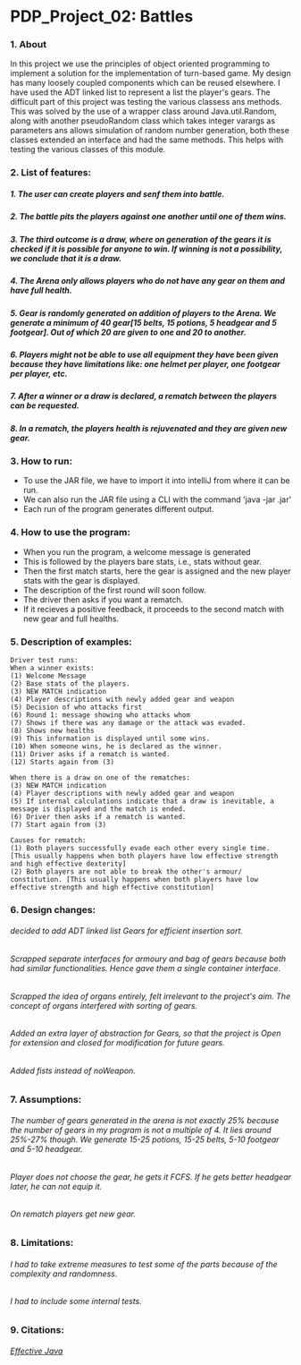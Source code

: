 # PDP_Project_02: Battles

### 1. About
In this project we use the principles of object oriented programming to implement a solution for the implementation of turn-based game. 
My design has many loosely coupled components which can be reused elsewhere. I have used the ADT linked list to represent a list the player's gears. 
The difficult part of this project was testing the various classess ans methods. This was solved by the use of a wrapper class around Java.util.Random, 
along with another pseudoRandom class which takes integer varargs as parameters ans allows simulation of random number generation, 
both these classes extended an interface and had the same methods. This helps with testing the various classes of this module.


### 2. List of features:
##### 1. The user can create players and senf them into battle.
##### 2. The battle pits the players against one another until one of them wins.
##### 3. The third outcome is a draw, where on generation of the gears it is checked if it is possible for anyone to win. If winning is not a possibility, we conclude that it is a draw.
##### 4. The Arena only allows players who do not have any gear on them and have full health.
##### 5. Gear is randomly generated on addition of players to the Arena. We generate a minimum of 40 gear[15 belts, 15 potions, 5 headgear and 5 footgear]. Out of which 20 are given to one and 20 to another.
##### 6. Players might not be able to use all equipment they have been given because they have limitations like: one helmet per player, one footgear per player, etc.
##### 7. After a winner or a draw is declared, a rematch between the players can be requested.
##### 8. In a rematch, the players health is rejuvenated and they are given new gear.

### 3. How to run:
  * To use the JAR file, we have to import it into intelliJ from where it can be run.
  * We can also run the JAR file using a CLI with the command 'java -jar <jar-file-name>.jar'
  * Each run of the program generates different output.

### 4. How to use the program:
  * When you run the program, a welcome message is generated 
  * This is followed by the players bare stats, i.e., stats without gear.
  * Then the first match starts, here the gear is assigned and the new player stats with the gear is displayed.
  * The description of the first round will soon follow.
  * The driver then asks if you want a rematch.
  * If it recieves a positive feedback, it proceeds to the second match with new gear and full healths.

### 5. Description of examples:
    Driver test runs:
    When a winner exists:
    (1) Welcome Message
    (2) Base stats of the players.
    (3) NEW MATCH indication
    (4) Player descriptions with newly added gear and weapon
    (5) Decision of who attacks first
    (6) Round 1: message showing who attacks whom
    (7) Shows if there was any damage or the attack was evaded.
    (8) Shows new healths
    (9) This information is displayed until some wins.
    (10) When someone wins, he is declared as the winner.
    (11) Driver asks if a rematch is wanted.
    (12) Starts again from (3)
    
    When there is a draw on one of the rematches:
    (3) NEW MATCH indication
    (4) Player descriptions with newly added gear and weapon
    (5) If internal calculations indicate that a draw is inevitable, a message is displayed and the match is ended.
    (6) Driver then asks if a rematch is wanted.
    (7) Start again from (3)
    
    Causes for rematch:
    (1) Both players successfully evade each other every single time. [This usually happens when both players have low effective strength and high effective dexterity]
    (2) Both players are not able to break the other's armour/ constitution. [This usually happens when both players have low effective strength and high effective constitution]
    
### 6. Design changes:
###### decided to add ADT linked list Gears for efficient insertion sort.
###### Scrapped separate interfaces for armoury and bag of gears because both had similar functionalities. Hence gave them a single container interface.
###### Scrapped the idea of organs entirely, felt irrelevant to the project's aim. The concept of organs interfered with sorting of gears.
###### Added an extra layer of abstraction for Gears, so that the project is Open for extension and closed for modification for future gears.
###### Added fists instead of noWeapon.

### 7. Assumptions:
###### The number of gears generated in the arena is not exactly 25% because the number of gears in my program is not a multiple of 4. It lies around 25%-27% though. We generate 15-25 potions, 15-25 belts, 5-10 footgear and 5-10 headgear.
###### Player does not choose the gear, he gets it FCFS. If he gets better headgear later, he can not equip it.
###### On rematch players get new gear.

### 8. Limitations:
###### I had to take extreme measures to test some of the parts because of the complexity and randomness.
###### I had to include some internal tests.

### 9. Citations:
###### [Effective Java](https://learning.oreilly.com/library/view/effective-java/9780134686097/)
